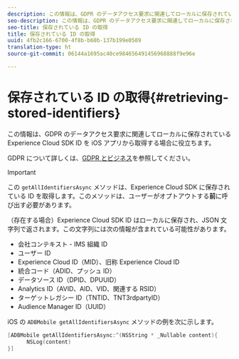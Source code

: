 ```yaml
---
description: この情報は、GDPR のデータアクセス要求に関連してローカルに保存されている Experience Cloud SDK ID を iOS アプリから取得する場合に役立ちます。
seo-description: この情報は、GDPR のデータアクセス要求に関連してローカルに保存されている Experience Cloud SDK ID を iOS アプリから取得する場合に役立ちます。
seo-title: 保存されている ID の取得
title: 保存されている ID の取得
uuid: 4fb2c166-6700-4f8b-b60b-137b199e0509
translation-type: ht
source-git-commit: 06144a1695ac40ce984656491456968888f9e96e

---
```



# 保存されている ID の取得{#retrieving-stored-identifiers}

この情報は、GDPR のデータアクセス要求に関連してローカルに保存されている Experience Cloud SDK ID を iOS アプリから取得する場合に役立ちます。

GDPR について詳しくは、[GDPR とビジネス](https://www.adobe.com/jp/privacy/general-data-protection-regulation.html)を参照してください。

>[!IMPORTANT]
>
>この `getAllIdentifiersAsync` メソッドは、Experience Cloud SDK に保存されている ID を取得します。このメソッドは、ユーザーがオプトアウトする&#x200B;**前**&#x200B;に呼び出す必要があります。

（存在する場合）Experience Cloud SDK ID はローカルに保存され、JSON 文字列で返されます。この文字列には次の情報が含まれている可能性があります。

* 会社コンテキスト - IMS 組織 ID
* ユーザー ID
* Experience Cloud ID（MID）、旧称 Experience Cloud ID
* 統合コード（ADID、プッシュ ID）
* データソース ID（DPID、DPUUID）
* Analytics ID（AVID、AID、VID、関連する RSID）
* ターゲットレガシー ID（TNTID、TNT3rdpartyID）
* Audience Manager ID（UUID）

iOS の `ADBMobile getAllIdentifiersAsync` メソッドの例を次に示します。

```objective-c
[ADBMobile getAllIdentifiersAsync:^(NSString * _Nullable content){
      NSLog(content) 
}]
```


